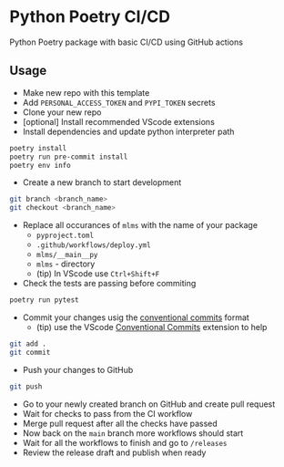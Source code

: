 # Python Poetry CI/CD

Python Poetry package with basic CI/CD using GitHub actions

## Usage

- Make new repo with this template
- Add `PERSONAL_ACCESS_TOKEN` and `PYPI_TOKEN` secrets
- Clone your new repo
- [optional] Install recommended VScode extensions
- Install dependencies and update python interpreter path

```bash
poetry install
poetry run pre-commit install
poetry env info
```

- Create a new branch to start development

```bash
git branch <branch_name>
git checkout <branch_name>
```

- Replace all occurances of `mlms` with the name of your package
  - `pyproject.toml`
  - `.github/workflows/deploy.yml`
  - `mlms/__main__py`
  - `mlms` - directory
  - (tip) In VScode use `Ctrl+Shift+F`
- Check the tests are passing before commiting

```bash
poetry run pytest
```

- Commit your changes usig the [conventional commits](https://www.conventionalcommits.org/) format
  - (tip) use the VScode [Conventional Commits](https://marketplace.visualstudio.com/items?itemName=vivaxy.vscode-conventional-commits) extension to help

```bash
git add .
git commit
```

- Push your changes to GitHub

```bash
git push
```

- Go to your newly created branch on GitHub and create pull request
- Wait for checks to pass from the CI workflow
- Merge pull request after all the checks have passed
- Now back on the `main` branch more workflows should start
- Wait for all the workflows to finish and go to `/releases`
- Review the release draft and publish when ready
